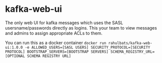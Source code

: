 # kafka-web-ui
The only web UI for kafka messages which uses the SASL usersname/passwords directly as logins.
This your team to view messages and admins to assign appropriate ACLs to them.

You can run this as a docker container `docker run rahulbats/kafka-web-ui:1.0.0 -e ALLOWED_USERS=[SASL USERS] SECURITY_PROTOCOL=[SECURITY PROTOCOL] BOOTSTRAP_SERVERS=[BOOTSTRAP SERVERS] SCHEMA_REGISTRY_URL=[OPTIONAL SCHEMA REGISTRY URL]` 
